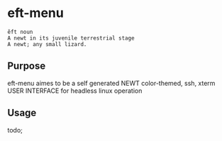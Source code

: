 # eft-menu


``` 
ĕft noun
A newt in its juvenile terrestrial stage
A newt; any small lizard.
```
## Purpose
eft-menu aimes to be a self generated NEWT color-themed, ssh, xterm USER INTERFACE for headless linux operation

## Usage

todo;
